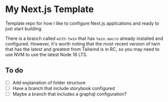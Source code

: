 # My Next.js Template

Template repo for how I like to configure Next.js applications and ready to just start building.

There is a branch called `with-twin` that has `twin.macro` already installed and configured. However, it's worth noting that the most recent version of twin that has the latest and greatest from Tailwind is in RC, so you may need to use NVM to use the latest Node 16 LTS.

## To do

- [ ] Add explanation of folder structure
- [ ] Have a branch that include storybook configured
- [ ] Maybe a branch that includes a graphql configuration?
